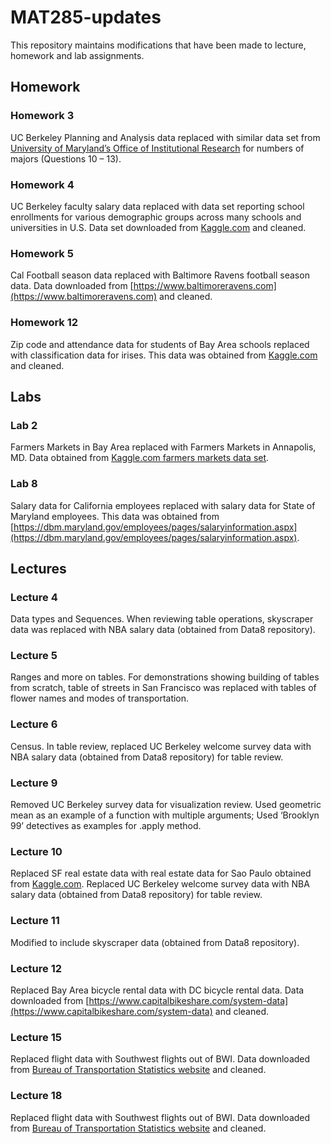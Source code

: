 # MAT285-updates

This repository maintains modifications that have been made to lecture, homework and lab assignments.  

## Homework

### Homework 3 
UC Berkeley Planning and Analysis data replaced with similar data set from [University of Maryland’s Office of Institutional Research](https://www.irpa.umd.edu) for numbers of majors (Questions 10 – 13). 

### Homework 4 
UC Berkeley faculty salary data replaced with data set reporting school enrollments for various demographic groups across many schools and universities in U.S.  Data set downloaded from [Kaggle.com](https://www.kaggle.com) and cleaned.  

### Homework 5 
Cal Football season data replaced with Baltimore Ravens football season data.  Data downloaded from [https://www.baltimoreravens.com](https://www.baltimoreravens.com) and cleaned. 

### Homework 12 
Zip code and attendance data for students of Bay Area schools replaced with classification data for irises.  This data was obtained from [Kaggle.com](https://www.kaggle.com) and cleaned.  

## Labs

### Lab 2 
Farmers Markets in Bay Area replaced with Farmers Markets in Annapolis, MD.  Data obtained from [Kaggle.com farmers markets data set](https://www.kaggle.com/madeleineferguson/farmers-markets-in-the-united-states).

### Lab 8
Salary data for California employees replaced with salary data for State of Maryland employees.  This data was obtained from [https://dbm.maryland.gov/employees/pages/salaryinformation.aspx](https://dbm.maryland.gov/employees/pages/salaryinformation.aspx).

## Lectures

### Lecture 4
Data types and Sequences.  When reviewing table operations, skyscraper data was replaced with NBA salary data (obtained from Data8 repository).

### Lecture 5
Ranges and more on tables.  For demonstrations showing building of tables from scratch, table of streets in San Francisco was replaced with tables of flower names and modes of transportation.  

### Lecture 6 
Census.  In table review, replaced UC Berkeley welcome survey data with NBA salary data (obtained from Data8 repository) for table review.

### Lecture 9 
Removed UC Berkeley survey data for visualization review.  Used geometric mean as an example of a function with multiple arguments; Used ‘Brooklyn 99’ detectives as examples for .apply method. 

### Lecture 10
Replaced SF real estate data with real estate data for Sao Paulo obtained from [Kaggle.com](https://www.kaggle.com).  Replaced UC Berkeley welcome survey data with NBA salary data (obtained from Data8 repository) for table review.

### Lecture 11
Modified to include skyscraper data  (obtained from Data8 repository).

### Lecture 12 
Replaced Bay Area bicycle rental data with DC bicycle rental data.  Data downloaded from [https://www.capitalbikeshare.com/system-data](https://www.capitalbikeshare.com/system-data) and cleaned. 

### Lecture 15
Replaced flight data with Southwest flights out of BWI.  Data downloaded from [Bureau of Transportation Statistics website](https://www.bts.gov/) and cleaned. 

### Lecture 18
Replaced flight data with Southwest flights out of BWI.  Data downloaded from [Bureau of Transportation Statistics website](https://www.bts.gov/) and cleaned.




